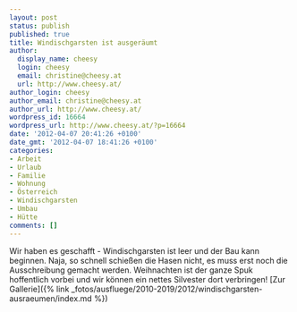 ```yaml
---
layout: post
status: publish
published: true
title: Windischgarsten ist ausgeräumt
author:
  display_name: cheesy
  login: cheesy
  email: christine@cheesy.at
  url: http://www.cheesy.at/
author_login: cheesy
author_email: christine@cheesy.at
author_url: http://www.cheesy.at/
wordpress_id: 16664
wordpress_url: http://www.cheesy.at/?p=16664
date: '2012-04-07 20:41:26 +0100'
date_gmt: '2012-04-07 18:41:26 +0100'
categories:
- Arbeit
- Urlaub
- Familie
- Wohnung
- Österreich
- Windischgarsten
- Umbau
- Hütte
comments: []
---
```

Wir haben es geschafft - Windischgarsten ist leer und der Bau kann beginnen. Naja, so schnell schießen die Hasen nicht, es muss erst noch die Ausschreibung gemacht werden. Weihnachten ist der ganze Spuk hoffentlich vorbei und wir können ein nettes Silvester dort verbringen!
[Zur Gallerie]({% link _fotos/ausfluege/2010-2019/2012/windischgarsten-ausraeumen/index.md %})
